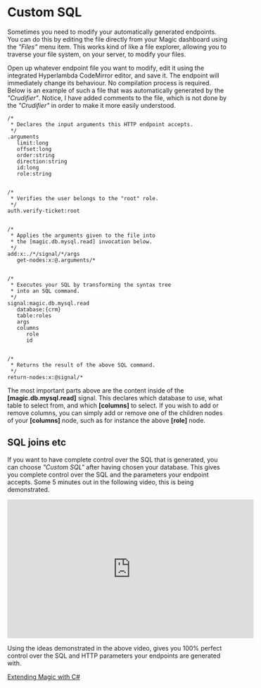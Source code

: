 # Custom SQL

Sometimes you need to modify your automatically generated endpoints. You can do this by editing
the file directly from your Magic dashboard using the _"Files"_ menu item. This works kind of
like a file explorer, allowing you to traverse your file system, on your server, to modify
your files.

Open up whatever endpoint file you want to modify, edit it using the integrated Hyperlambda
CodeMirror editor, and save it. The endpoint will immediately change its behaviour. No
compilation process is required. Below is an example of such a file that was automatically
generated by the _"Crudifier"_. Notice, I have added comments to the file, which is not
done by the _"Crudifier"_ in order to make it more easily understood.

```
/*
 * Declares the input arguments this HTTP endpoint accepts.
 */
.arguments
   limit:long
   offset:long
   order:string
   direction:string
   id:long
   role:string


/*
 * Verifies the user belongs to the "root" role.
 */
auth.verify-ticket:root


/*
 * Applies the arguments given to the file into
 * the [magic.db.mysql.read] invocation below.
 */
add:x:./*/signal/*/args
   get-nodes:x:@.arguments/*


/*
 * Executes your SQL by transforming the syntax tree
 * into an SQL command.
 */
signal:magic.db.mysql.read
   database:{crm}
   table:roles
   args
   columns
      role
      id


/*
 * Returns the result of the above SQL command.
 */
return-nodes:x:@signal/*
```

The most important parts above are the content inside of the **[magic.db.mysql.read]** signal. This declares
which database to use, what table to select from, and which **[columns]** to select. If you wish to add or
remove columns, you can simply add or remove one of the children nodes of your **[columns]** node, such as
for instance the above **[role]** node.

## SQL joins etc

If you want to have complete control over the SQL that is generated, you can choose _"Custom SQL"_ after
having chosen your database. This gives you complete control over the SQL and the parameters your endpoint
accepts. Some 5 minutes out in the following video, this is being demonstrated.

<div style="margin-left: auto; margin-right: auto; width: 560px;">
<iframe width="560" height="315" src="https://www.youtube.com/embed/T3UaTkQ-SZc" frameborder="0" allow="accelerometer; autoplay; encrypted-media; gyroscope; picture-in-picture" allowfullscreen></iframe>
</div>

Using the ideas demonstrated in the above video, gives you 100% perfect control over the SQL and HTTP
parameters your endpoints are generated with.

[Extending Magic with C#](/csharp)
